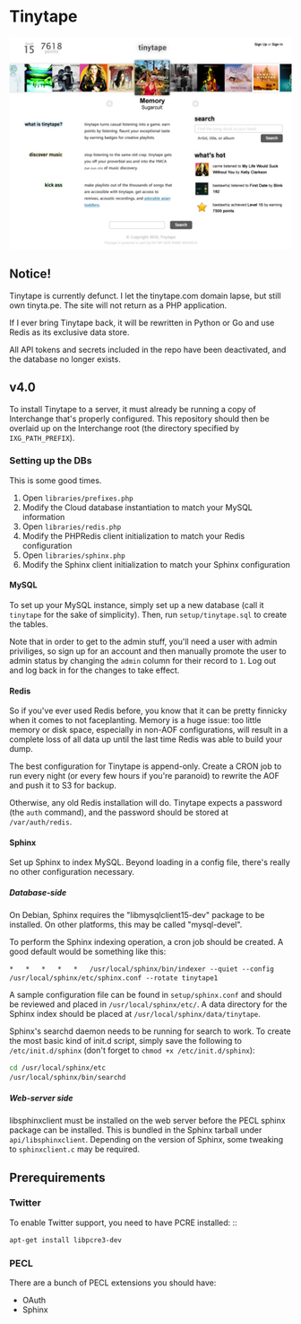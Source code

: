# Tinytape

![Screenshot](https://raw.githubusercontent.com/mattbasta/Tinytape/master/screenshot.jpg)

## Notice!

Tinytape is currently defunct. I let the tinytape.com domain lapse, but still
own tinyta.pe. The site will not return as a PHP application.

If I ever bring Tinytape back, it will be rewritten in Python or Go and use
Redis as its exclusive data store.

All API tokens and secrets included in the repo have been deactivated, and the
database no longer exists.

## v4.0

To install Tinytape to a server, it must already be running a copy of
Interchange that's properly configured. This repository should then be overlaid
up on the Interchange root (the directory specified by `IXG_PATH_PREFIX`).


### Setting up the DBs

This is some good times.

1. Open `libraries/prefixes.php`
2. Modify the Cloud database instantiation to match your MySQL information
3. Open `libraries/redis.php`
4. Modify the PHPRedis client initialization to match your Redis configuration
5. Open `libraries/sphinx.php`
6. Modify the Sphinx client initialization to match your Sphinx configuration


#### MySQL

To set up your MySQL instance, simply set up a new database (call it `tinytape`
for the sake of simplicity). Then, run `setup/tinytape.sql` to create the
tables.

Note that in order to get to the admin stuff, you'll need a user with admin
priviliges, so sign up for an account and then manually promote the user to
admin status by changing the `admin` column for their record to `1`. Log out
and log back in for the changes to take effect.


#### Redis

So if you've ever used Redis before, you know that it can be pretty finnicky
when it comes to not faceplanting. Memory is a huge issue: too little memory or
disk space, especially in non-AOF configurations, will result in a complete
loss of all data up until the last time Redis was able to build your dump.

The best configuration for Tinytape is append-only. Create a CRON job to run
every night (or every few hours if you're paranoid) to rewrite the AOF and
push it to S3 for backup.

Otherwise, any old Redis installation will do. Tinytape expects a password (the
`auth` command), and the password should be stored at `/var/auth/redis`.


#### Sphinx

Set up Sphinx to index MySQL. Beyond loading in a config file, there's really
no other configuration necessary.

##### Database-side

On Debian, Sphinx requires the "libmysqlclient15-dev" package to be installed.
On other platforms, this may be called "mysql-devel".

To perform the Sphinx indexing operation, a cron job should be created. A good
default would be something like this:

```
*   *   *   *   *   /usr/local/sphinx/bin/indexer --quiet --config /usr/local/sphinx/etc/sphinx.conf --rotate tinytape1
```

A sample configuration file can be found in `setup/sphinx.conf` and should be
reviewed and placed in `/usr/local/sphinx/etc/`. A data directory for the
Sphinx index should be placed at `/usr/local/sphinx/data/tinytape`.

Sphinx's searchd daemon needs to be running for search to work. To create the
most basic kind of init.d script, simply save the following to
`/etc/init.d/sphinx` (don't forget to `chmod +x /etc/init.d/sphinx`):

```bash
cd /usr/local/sphinx/etc
/usr/local/sphinx/bin/searchd
```

##### Web-server side

libsphinxclient must be installed on the web server before the PECL sphinx
package can be installed. This is bundled in the Sphinx tarball under
`api/libsphinxclient`. Depending on the version of Sphinx, some tweaking to
`sphinxclient.c` may be required.


## Prerequirements

### Twitter

To enable Twitter support, you need to have PCRE installed: ::

```bash
apt-get install libpcre3-dev
```


### PECL

There are a bunch of PECL extensions you should have:

- OAuth
- Sphinx
